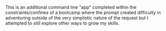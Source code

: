 This is an additional command line "app" completed within the constraints/confines of a bootcamp where the prompt created difficulty in adventuring outside of the very simplistic nature of the request but I attempted to still explore other ways to grow my skills. 
